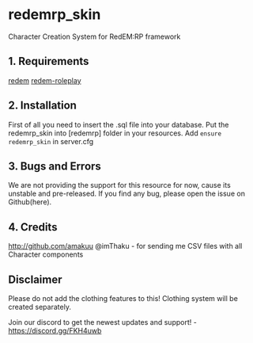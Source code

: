# redemrp_skin
Character Creation System for RedEM:RP framework

## 1. Requirements

[redem](https://github.com/kanersps/redem)
[redem-roleplay](https://github.com/RedEM-RP/redem_roleplay/)

## 2. Installation
First of all you need to insert the .sql file into your database.
Put the redemrp_skin into [redemrp] folder in your resources.
Add ```ensure redemrp_skin``` in server.cfg

## 3. Bugs and Errors
We are not providing the support for this resource for now,
cause its unstable and pre-released.
If you find any bug, please open the issue on Github(here).

## 4. Credits
http://github.com/amakuu
@imThaku - for sending me CSV files with all Character components


## Disclaimer
Please do not add the clothing features to this!
Clothing system will be created separately.

Join our discord to get the newest updates and support! - https://discord.gg/FKH4uwb
